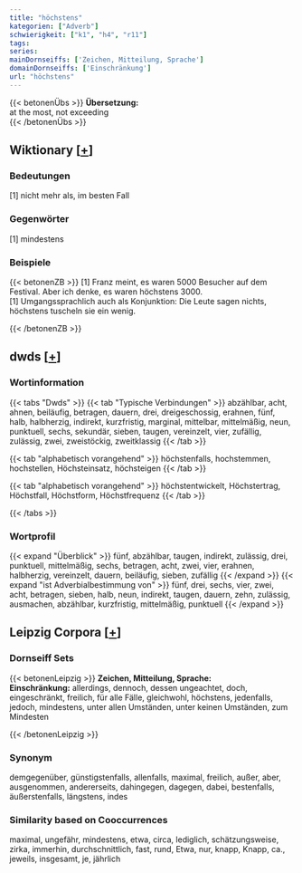 ```yaml
---
title: "höchstens"
kategorien: ["Adverb"]
schwierigkeit: ["k1", "h4", "r11"]
tags:
series:
mainDornseiffs: ['Zeichen, Mitteilung, Sprache']
domainDornseiffs: ['Einschränkung']
url: "höchstens"
---
```


{{< betonenÜbs >}}
**Übersetzung:**  
at the most, not exceeding  
{{< /betonenÜbs >}}

## Wiktionary [[+](https://de.wiktionary.org/wiki/höchstens)]

### Bedeutungen
[1] nicht mehr als, im besten Fall  

### Gegenwörter
[1] mindestens  

### Beispiele
{{< betonenZB >}}
[1] Franz meint, es waren 5000 Besucher auf dem Festival. Aber ich denke, es waren höchstens 3000.  
[1] Umgangssprachlich auch als Konjunktion: Die Leute sagen nichts, höchstens tuscheln sie ein wenig.  

{{< /betonenZB >}}


## dwds [[+](https://www.dwds.de/wb/höchstens)]

### Wortinformation
{{< tabs "Dwds" >}}
{{< tab "Typische Verbindungen" >}}
abzählbar, acht, ahnen, beiläufig, betragen, dauern, drei, dreigeschossig, erahnen, fünf, halb, halbherzig, indirekt, kurzfristig, marginal, mittelbar, mittelmäßig, neun, punktuell, sechs, sekundär, sieben, taugen, vereinzelt, vier, zufällig, zulässig, zwei, zweistöckig, zweitklassig
{{< /tab >}}

{{< tab "alphabetisch vorangehend" >}}
höchstenfalls, hochstemmen, hochstellen, Höchsteinsatz, höchsteigen
{{< /tab >}}

{{< tab "alphabetisch vorangehend" >}}
höchstentwickelt, Höchstertrag, Höchstfall, Höchstform, Höchstfrequenz
{{< /tab >}}

{{< /tabs >}}

### Wortprofil
{{< expand "Überblick" >}} fünf, abzählbar, taugen, indirekt, zulässig, drei, punktuell, mittelmäßig, sechs, betragen, acht, zwei, vier, erahnen, halbherzig, vereinzelt, dauern, beiläufig, sieben, zufällig {{< /expand >}}
{{< expand "ist Adverbialbestimmung von" >}} fünf, drei, sechs, vier, zwei, acht, betragen, sieben, halb, neun, indirekt, taugen, dauern, zehn, zulässig, ausmachen, abzählbar, kurzfristig, mittelmäßig, punktuell {{< /expand >}}

## Leipzig Corpora [[+](https://corpora.uni-leipzig.de/en/res?word=höchstens&corpusId=deu_newscrawl-public_2018)]

### Dornseiff Sets
{{< betonenLeipzig >}}
**Zeichen, Mitteilung, Sprache:**  
**Einschränkung:** allerdings, dennoch, dessen ungeachtet, doch, eingeschränkt, freilich, für alle Fälle, gleichwohl, höchstens, jedenfalls, jedoch, mindestens, unter allen Umständen, unter keinen Umständen, zum Mindesten  

{{< /betonenLeipzig >}}

### Synonym
demgegenüber, günstigstenfalls, allenfalls, maximal, freilich, außer, aber, ausgenommen, andererseits, dahingegen, dagegen, dabei, bestenfalls, äußerstenfalls, längstens, indes


### Similarity based on Cooccurrences
maximal, ungefähr, mindestens, etwa, circa, lediglich, schätzungsweise, zirka, immerhin, durchschnittlich, fast, rund, Etwa, nur, knapp, Knapp, ca., jeweils, insgesamt, je, jährlich

